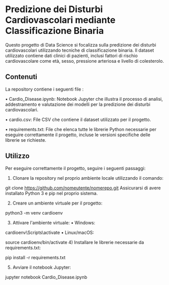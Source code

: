 # Predizione dei Disturbi Cardiovascolari mediante Classificazione Binaria
Questo progetto di Data Science si focalizza sulla predizione dei disturbi cardiovascolari utilizzando tecniche di classificazione binaria. Il dataset utilizzato contiene dati clinici di pazienti, inclusi fattori di rischio cardiovascolare come età, sesso, pressione arteriosa e livello di colesterolo.

## Contenuti
La repository contiene i seguenti file :

• Cardio_Disease.ipynb: Notebook Jupyter che illustra il processo di analisi, addestramento e valutazione dei modelli per la predizione dei disturbi cardiovascolari.

• cardio.csv: File CSV che contiene il dataset utilizzato per il progetto.

• requirements.txt: File che elenca tutte le librerie Python necessarie per eseguire correttamente il progetto, incluse le versioni specifiche delle librerie se richieste.

## Utilizzo
Per eseguire correttamente il progetto, seguire i seguenti passaggi:

1) Clonare la repository nel proprio ambiente locale utilizzando il comando:

git clone https://github.com/nomeutente/nomerepo.git
Assicurarsi di avere installato Python 3 e pip nel proprio sistema.

2) Creare un ambiente virtuale per il progetto:

python3 -m venv cardioenv

3) Attivare l'ambiente virtuale:
• Windows:

cardioenv\Scripts\activate
• Linux/macOS:

source cardioenv/bin/activate
4) Installare le librerie necessarie da requirements.txt:

pip install -r requirements.txt

5) Avviare il notebook Jupyter:

jupyter notebook Cardio_Disease.ipynb
